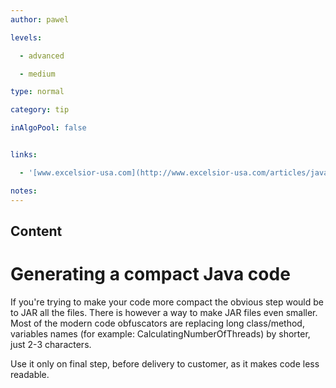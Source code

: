 ```yaml
---
author: pawel

levels:

  - advanced

  - medium

type: normal

category: tip

inAlgoPool: false


links:

  - '[www.excelsior-usa.com](http://www.excelsior-usa.com/articles/java-obfuscators.html){website}'

notes: 
---
```

## Content
# Generating a compact Java code

If you're trying to make your code more compact the obvious step would be to JAR all the files. There is however a way to make JAR files even smaller. Most of the modern code obfuscators are replacing long class/method, variables names 
(for example: CalculatingNumberOfThreads) by shorter, just 2-3 characters.

Use it only on final step, before delivery to customer, as it makes code less readable.

